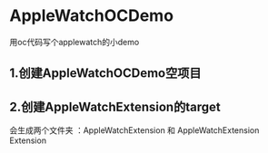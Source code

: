 # AppleWatchOCDemo
用oc代码写个applewatch的小demo


## 1.创建AppleWatchOCDemo空项目
## 2.创建AppleWatchExtension的target
会生成两个文件夹 ：AppleWatchExtension 和 AppleWatchExtension Extension




